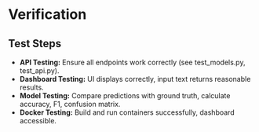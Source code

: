 # Verification

## Test Steps
- **API Testing:** Ensure all endpoints work correctly (see test_models.py, test_api.py).
- **Dashboard Testing:** UI displays correctly, input text returns reasonable results.
- **Model Testing:** Compare predictions with ground truth, calculate accuracy, F1, confusion matrix.
- **Docker Testing:** Build and run containers successfully, dashboard accessible. 